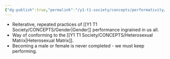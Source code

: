 ```yaml
---
{"dg-publish":true,"permalink":"/y1-t1-society/concepts/performativity/"}
---
```


- Reiterative, repeated practices of [[Y1 T1 Society/CONCEPTS/Gender\|Gender]] performance ingrained in us all. 
- Way of conforming to the [[Y1 T1 Society/CONCEPTS/Heterosexual Matrix\|Heterosexual Matrix]].
- Becoming a male or female is never completed - we must keep performing. 
